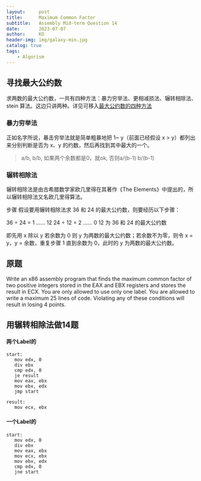 ```yaml
---
layout:     post
title:      Maximum Common Factor
subtitle:   Assembly Mid-term Question 14
date:       2023-07-07
author:     KO
header-img: img/galaxy-min.jpg
catalog: true
tags:
    - Algorism
---
```

## 寻找最大公约数
求两数的最大公约数，一共有四种方法：暴力穷举法、更相减损法、辗转相除法、stein 算法。这边只讲两种。详见可移入[最大公约数的四种方法](https://blog.csdn.net/Hell_potato777/article/details/127132815)

### 暴力穷举法
正如名字所说，暴击穷举法就是简单粗暴地把 1~ y（前面已经假设 x > y）都列出来分别判断是否为 x、y 的约数，然后再找到其中最大的一个。
> a/b, b/b, 如果两个余数都是0，就ok, 否则a/(b-1) b/(b-1)

### 辗转相除法
辗转相除法是由古希腊数学家欧几里得在其著作《The Elements》中提出的，所以辗转相除法又名欧几里得算法。

步骤
假设要用辗转相除法求 36 和 24 的最大公约数，则要经历以下步骤：

36 ÷ 24 = 1 …… 12
24 ÷ 12 = 2 …… 0
12 为 36 和 24 的最大公约数

即先用 x 除以 y
若余数为 0 则 y 为两数的最大公约数；若余数不为零，则令 x = y，y = 余数，重复步骤 1 直到余数为 0，此时的 y 为两数的最大公约数。

## 原题 
Write an x86 assembly program that finds the maximum common factor of two positive integers stored in the EAX and EBX registers and stores the result in ECX. You are only allowed to use only one label. You are allowed to write a maximum 25 lines of code. Violating any of these conditions will result in losing 4 points.

## 用辗转相除法做14题
#### 两个Label的
```
start:
   mov edx, 0
   div ebx
   cmp edx, 0
   je result
   mov eax, ebx
   mov ebx, edx
   jmp start

result:
   mov ecx, ebx

```
#### 一个Label的
```
start:
   mov edx, 0
   div ebx
   mov eax, ebx
   mov ecx, ebx
   mov ebx, edx
   cmp edx, 0
   jne start
 
```

